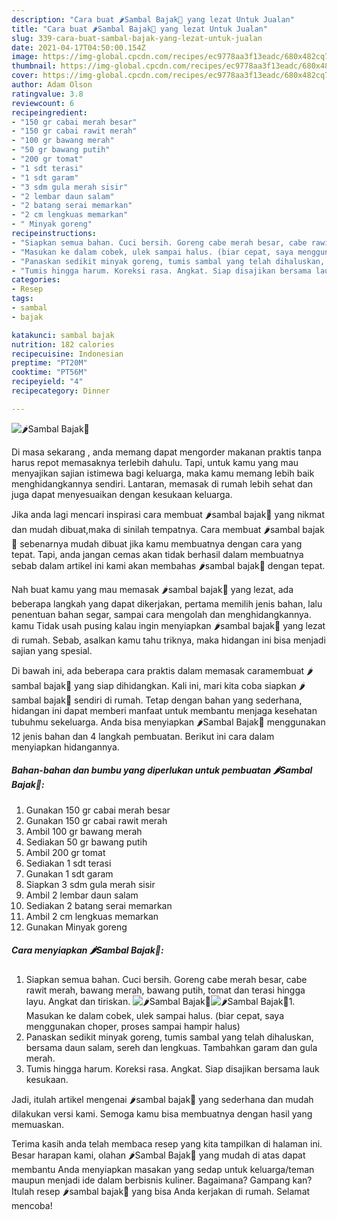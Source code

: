 ```yaml
---
description: "Cara buat 🌶Sambal Bajak🍅 yang lezat Untuk Jualan"
title: "Cara buat 🌶Sambal Bajak🍅 yang lezat Untuk Jualan"
slug: 339-cara-buat-sambal-bajak-yang-lezat-untuk-jualan
date: 2021-04-17T04:50:00.154Z
image: https://img-global.cpcdn.com/recipes/ec9778aa3f13eadc/680x482cq70/🌶sambal-bajak🍅-foto-resep-utama.jpg
thumbnail: https://img-global.cpcdn.com/recipes/ec9778aa3f13eadc/680x482cq70/🌶sambal-bajak🍅-foto-resep-utama.jpg
cover: https://img-global.cpcdn.com/recipes/ec9778aa3f13eadc/680x482cq70/🌶sambal-bajak🍅-foto-resep-utama.jpg
author: Adam Olson
ratingvalue: 3.8
reviewcount: 6
recipeingredient:
- "150 gr cabai merah besar"
- "150 gr cabai rawit merah"
- "100 gr bawang merah"
- "50 gr bawang putih"
- "200 gr tomat"
- "1 sdt terasi"
- "1 sdt garam"
- "3 sdm gula merah sisir"
- "2 lembar daun salam"
- "2 batang serai memarkan"
- "2 cm lengkuas memarkan"
- " Minyak goreng"
recipeinstructions:
- "Siapkan semua bahan. Cuci bersih. Goreng cabe merah besar, cabe rawit merah, bawang merah, bawang putih, tomat dan terasi hingga layu. Angkat dan tiriskan."
- "Masukan ke dalam cobek, ulek sampai halus. (biar cepat, saya menggunakan choper, proses sampai hampir halus)"
- "Panaskan sedikit minyak goreng, tumis sambal yang telah dihaluskan, bersama daun salam, sereh dan lengkuas. Tambahkan garam dan gula merah."
- "Tumis hingga harum. Koreksi rasa. Angkat. Siap disajikan bersama lauk kesukaan."
categories:
- Resep
tags:
- sambal
- bajak

katakunci: sambal bajak 
nutrition: 182 calories
recipecuisine: Indonesian
preptime: "PT20M"
cooktime: "PT56M"
recipeyield: "4"
recipecategory: Dinner

---
```



![🌶Sambal Bajak🍅](https://img-global.cpcdn.com/recipes/ec9778aa3f13eadc/680x482cq70/🌶sambal-bajak🍅-foto-resep-utama.jpg)

Di masa  sekarang , anda memang dapat mengorder makanan praktis tanpa harus repot memasaknya terlebih dahulu. Tapi, untuk kamu yang mau menyajikan sajian istimewa bagi keluarga, maka kamu memang lebih baik menghidangkannya sendiri. Lantaran, memasak di rumah lebih sehat dan juga dapat menyesuaikan dengan kesukaan keluarga.

Jika anda lagi mencari inspirasi cara membuat 🌶sambal bajak🍅 yang nikmat dan mudah dibuat,maka di sinilah tempatnya. Cara membuat 🌶sambal bajak🍅  sebenarnya mudah dibuat jika kamu membuatnya dengan cara yang tepat. Tapi, anda jangan cemas akan tidak berhasil dalam membuatnya 
sebab dalam artikel ini kami akan membahas 🌶sambal bajak🍅 dengan tepat.  



Nah buat kamu yang mau memasak 🌶sambal bajak🍅 yang lezat, ada beberapa langkah yang dapat dikerjakan, pertama memilih jenis bahan, lalu penentuan bahan segar, sampai cara mengolah dan menghidangkannya. kamu Tidak usah pusing kalau ingin menyiapkan 🌶sambal bajak🍅 yang lezat di rumah. Sebab, asalkan kamu  tahu triknya, maka hidangan ini bisa menjadi sajian yang spesial.

Di bawah ini, ada beberapa cara praktis  dalam memasak caramembuat 🌶sambal bajak🍅 yang siap dihidangkan. Kali ini, mari kita coba siapkan 🌶sambal bajak🍅 sendiri di rumah. Tetap dengan bahan yang sederhana, hidangan ini dapat memberi manfaat untuk membantu menjaga kesehatan tubuhmu sekeluarga. Anda bisa menyiapkan 🌶Sambal Bajak🍅 menggunakan 12 jenis bahan dan 4 langkah pembuatan. Berikut ini cara dalam menyiapkan hidangannya.

<!--inarticleads1-->

##### Bahan-bahan dan bumbu yang diperlukan untuk pembuatan 🌶Sambal Bajak🍅:

1. Gunakan 150 gr cabai merah besar
1. Gunakan 150 gr cabai rawit merah
1. Ambil 100 gr bawang merah
1. Sediakan 50 gr bawang putih
1. Ambil 200 gr tomat
1. Sediakan 1 sdt terasi
1. Gunakan 1 sdt garam
1. Siapkan 3 sdm gula merah sisir
1. Ambil 2 lembar daun salam
1. Sediakan 2 batang serai memarkan
1. Ambil 2 cm lengkuas memarkan
1. Gunakan  Minyak goreng




<!--inarticleads2-->

##### Cara menyiapkan 🌶Sambal Bajak🍅:

1. Siapkan semua bahan. Cuci bersih. Goreng cabe merah besar, cabe rawit merah, bawang merah, bawang putih, tomat dan terasi hingga layu. Angkat dan tiriskan.
<img src="https://img-global.cpcdn.com/steps/3387edc66e1199fc/160x128cq70/🌶sambal-bajak🍅-langkah-memasak-1-foto.jpg" alt="🌶Sambal Bajak🍅"><img src="https://img-global.cpcdn.com/steps/184bf7de852e65e5/160x128cq70/🌶sambal-bajak🍅-langkah-memasak-1-foto.jpg" alt="🌶Sambal Bajak🍅">1. Masukan ke dalam cobek, ulek sampai halus. (biar cepat, saya menggunakan choper, proses sampai hampir halus)
1. Panaskan sedikit minyak goreng, tumis sambal yang telah dihaluskan, bersama daun salam, sereh dan lengkuas. Tambahkan garam dan gula merah.
1. Tumis hingga harum. Koreksi rasa. Angkat. Siap disajikan bersama lauk kesukaan.




Jadi, itulah artikel mengenai  🌶sambal bajak🍅  yang sederhana dan mudah dilakukan versi kami. Semoga kamu bisa membuatnya dengan hasil yang memuaskan. 

Terima kasih anda telah membaca resep yang kita tampilkan di halaman ini. Besar harapan kami, olahan  🌶Sambal Bajak🍅 yang mudah di atas dapat membantu Anda menyiapkan masakan yang sedap untuk keluarga/teman maupun menjadi ide dalam berbisnis kuliner. Bagaimana? Gampang kan? Itulah resep 🌶sambal bajak🍅 yang bisa Anda kerjakan di rumah. Selamat mencoba!

